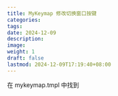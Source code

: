 ```yaml
---
title: MyKeymap 修改切换窗口按键
categories: 
tags: 
date: 2024-12-09
description: 
image: 
weight: 1
draft: false
lastmod: 2024-12-09T17:19:40+08:00
---
```

在 mykeymap.tmpl 中找到 